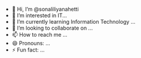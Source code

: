 - 👋 Hi, I’m @sonaliliyanahetti
- 👀 I’m interested in IT...
- 🌱 I’m currently learning Information Technology ...
- 💞️ I’m looking to collaborate on ...
- 📫 How to reach me ...
- 😄 Pronouns: ...
- ⚡ Fun fact: ...

<!---
sonaliliyanahetti/sonaliliyanahetti is a ✨ special ✨ repository because its `README.md` (this file) appears on your GitHub profile.
You can click the Preview link to take a look at your changes.
--->
